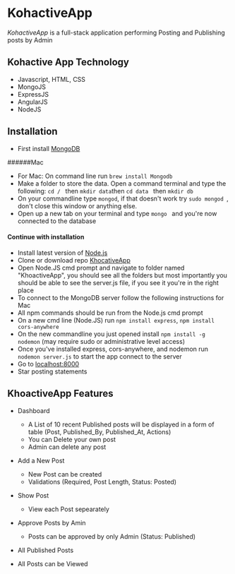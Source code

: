 # KohactiveApp

_KohactiveApp_  is a full-stack application performing Posting and Publishing posts by Admin

 Kohactive App Technology
 ---------------------------
  * Javascript, HTML, CSS
  * MongoJS
  * ExpressJS
  * AngularJS
  * NodeJS
  
  Installation
  ------------------
  * First install [MongoDB](https://www.mongodb.com/download-center)
  
  ######Mac
  * For Mac: On command line run `brew install Mongodb` 
  * Make a folder to store the data. Open a command terminal and type the following: `cd / ` then `mkdir data`then `cd data ` then `mkdir db`
  * On your commandline type `mongod`, if that doesn't work try `sudo mongod `, don't close this window or anything else.     
  * Open up a new tab on your terminal and type `mongo ` and you're now connected to the database
  
  #### Continue with installation
  * Install latest version of [Node.js](https://nodejs.org/en/download/current/)
  * Clone or download repo [KhocativeApp](https://github.com/natanisaitejasswini/KohactiveApp)
  * Open Node.JS cmd prompt and navigate to folder named "KhoactiveApp", you should see all the folders but most importantly you should be able to see the server.js file, if you see it you're in the right place
  * To connect to the MongoDB server follow the following instructions for Mac
  * All npm commands should be run from the Node.js cmd prompt
  * On a new cmd line (Node.JS) run `npm install express`, `npm install cors-anywhere`
  * On the new commandline you just opened install `npm install -g nodemon`  (may require sudo or administrative level access)
  * Once you've installed express, cors-anywhere, and nodemon run `nodemon server.js` to start the app connect to the server
  * Go to [localhost:8000](http://localhost:8000/)
  * Star posting statements
 
  KhoactiveApp Features
  ------------------
 
 * Dashboard
   - A List of 10 recent Published posts will be displayed in a form of table (Post, Published_By, Published_At, Actions)
   - You can Delete your own post
   - Admin can delete any post
 
 * Add a New Post
    - New Post can be created
    - Validations (Required, Post Length, Status: Posted)
  
 * Show Post
   - View each Post sepearately
   
 * Approve Posts by Amin
   - Posts can be approved by only Admin (Status: Published)
   
 * All Published Posts
  - All Posts can be Viewed
  
